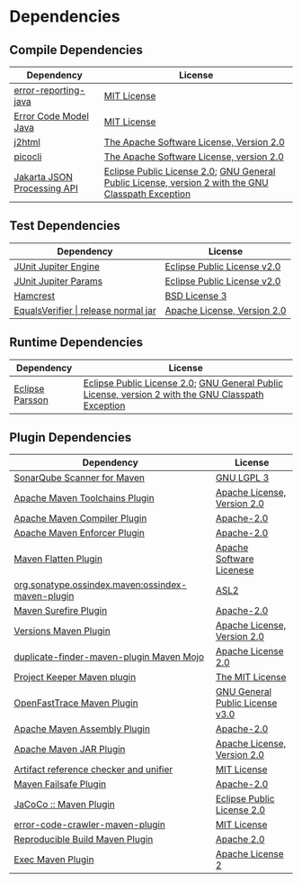 <!-- @formatter:off -->
# Dependencies

## Compile Dependencies

| Dependency                       | License                                                                                                      |
| -------------------------------- | ------------------------------------------------------------------------------------------------------------ |
| [error-reporting-java][0]        | [MIT License][1]                                                                                             |
| [Error Code Model Java][2]       | [MIT License][3]                                                                                             |
| [j2html][4]                      | [The Apache Software License, Version 2.0][5]                                                                |
| [picocli][6]                     | [The Apache Software License, version 2.0][5]                                                                |
| [Jakarta JSON Processing API][7] | [Eclipse Public License 2.0][8]; [GNU General Public License, version 2 with the GNU Classpath Exception][9] |

## Test Dependencies

| Dependency                                 | License                           |
| ------------------------------------------ | --------------------------------- |
| [JUnit Jupiter Engine][10]                 | [Eclipse Public License v2.0][11] |
| [JUnit Jupiter Params][10]                 | [Eclipse Public License v2.0][11] |
| [Hamcrest][12]                             | [BSD License 3][13]               |
| [EqualsVerifier \| release normal jar][14] | [Apache License, Version 2.0][15] |

## Runtime Dependencies

| Dependency            | License                                                                                                      |
| --------------------- | ------------------------------------------------------------------------------------------------------------ |
| [Eclipse Parsson][16] | [Eclipse Public License 2.0][8]; [GNU General Public License, version 2 with the GNU Classpath Exception][9] |

## Plugin Dependencies

| Dependency                                              | License                               |
| ------------------------------------------------------- | ------------------------------------- |
| [SonarQube Scanner for Maven][17]                       | [GNU LGPL 3][18]                      |
| [Apache Maven Toolchains Plugin][19]                    | [Apache License, Version 2.0][15]     |
| [Apache Maven Compiler Plugin][20]                      | [Apache-2.0][15]                      |
| [Apache Maven Enforcer Plugin][21]                      | [Apache-2.0][15]                      |
| [Maven Flatten Plugin][22]                              | [Apache Software Licenese][15]        |
| [org.sonatype.ossindex.maven:ossindex-maven-plugin][23] | [ASL2][5]                             |
| [Maven Surefire Plugin][24]                             | [Apache-2.0][15]                      |
| [Versions Maven Plugin][25]                             | [Apache License, Version 2.0][15]     |
| [duplicate-finder-maven-plugin Maven Mojo][26]          | [Apache License 2.0][27]              |
| [Project Keeper Maven plugin][28]                       | [The MIT License][29]                 |
| [OpenFastTrace Maven Plugin][30]                        | [GNU General Public License v3.0][31] |
| [Apache Maven Assembly Plugin][32]                      | [Apache-2.0][15]                      |
| [Apache Maven JAR Plugin][33]                           | [Apache License, Version 2.0][15]     |
| [Artifact reference checker and unifier][34]            | [MIT License][35]                     |
| [Maven Failsafe Plugin][36]                             | [Apache-2.0][15]                      |
| [JaCoCo :: Maven Plugin][37]                            | [Eclipse Public License 2.0][38]      |
| [error-code-crawler-maven-plugin][39]                   | [MIT License][40]                     |
| [Reproducible Build Maven Plugin][41]                   | [Apache 2.0][5]                       |
| [Exec Maven Plugin][42]                                 | [Apache License 2][15]                |

[0]: https://github.com/exasol/error-reporting-java/
[1]: https://github.com/exasol/error-reporting-java/blob/main/LICENSE
[2]: https://github.com/exasol/error-code-model-java/
[3]: https://github.com/exasol/error-code-model-java/blob/main/LICENSE
[4]: http://j2html.com
[5]: http://www.apache.org/licenses/LICENSE-2.0.txt
[6]: https://picocli.info
[7]: https://github.com/eclipse-ee4j/jsonp
[8]: https://projects.eclipse.org/license/epl-2.0
[9]: https://projects.eclipse.org/license/secondary-gpl-2.0-cp
[10]: https://junit.org/junit5/
[11]: https://www.eclipse.org/legal/epl-v20.html
[12]: http://hamcrest.org/JavaHamcrest/
[13]: http://opensource.org/licenses/BSD-3-Clause
[14]: https://www.jqno.nl/equalsverifier
[15]: https://www.apache.org/licenses/LICENSE-2.0.txt
[16]: https://github.com/eclipse-ee4j/parsson
[17]: http://sonarsource.github.io/sonar-scanner-maven/
[18]: http://www.gnu.org/licenses/lgpl.txt
[19]: https://maven.apache.org/plugins/maven-toolchains-plugin/
[20]: https://maven.apache.org/plugins/maven-compiler-plugin/
[21]: https://maven.apache.org/enforcer/maven-enforcer-plugin/
[22]: https://www.mojohaus.org/flatten-maven-plugin/
[23]: https://sonatype.github.io/ossindex-maven/maven-plugin/
[24]: https://maven.apache.org/surefire/maven-surefire-plugin/
[25]: https://www.mojohaus.org/versions/versions-maven-plugin/
[26]: https://basepom.github.io/duplicate-finder-maven-plugin
[27]: http://www.apache.org/licenses/LICENSE-2.0.html
[28]: https://github.com/exasol/project-keeper/
[29]: https://github.com/exasol/project-keeper/blob/main/LICENSE
[30]: https://github.com/itsallcode/openfasttrace-maven-plugin
[31]: https://www.gnu.org/licenses/gpl-3.0.html
[32]: https://maven.apache.org/plugins/maven-assembly-plugin/
[33]: https://maven.apache.org/plugins/maven-jar-plugin/
[34]: https://github.com/exasol/artifact-reference-checker-maven-plugin/
[35]: https://github.com/exasol/artifact-reference-checker-maven-plugin/blob/main/LICENSE
[36]: https://maven.apache.org/surefire/maven-failsafe-plugin/
[37]: https://www.jacoco.org/jacoco/trunk/doc/maven.html
[38]: https://www.eclipse.org/legal/epl-2.0/
[39]: https://github.com/exasol/error-code-crawler-maven-plugin/
[40]: https://github.com/exasol/error-code-crawler-maven-plugin/blob/main/LICENSE
[41]: http://zlika.github.io/reproducible-build-maven-plugin
[42]: https://www.mojohaus.org/exec-maven-plugin
